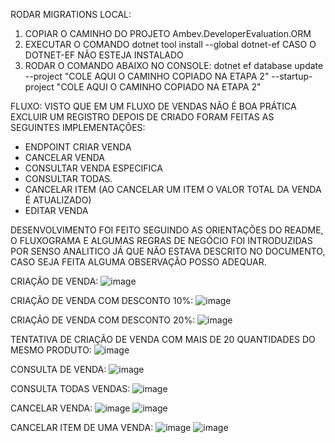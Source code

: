 RODAR MIGRATIONS LOCAL:
1. COPIAR O CAMINHO DO PROJETO Ambev.DeveloperEvaluation.ORM
2. EXECUTAR O COMANDO dotnet tool install --global dotnet-ef CASO O DOTNET-EF NÃO ESTEJA INSTALADO
3. RODAR O COMANDO ABAIXO NO CONSOLE:
dotnet ef database update --project "COLE AQUI O CAMINHO COPIADO NA ETAPA 2" --startup-project "COLE AQUI O CAMINHO COPIADO NA ETAPA 2"



FLUXO:
VISTO QUE EM UM FLUXO DE VENDAS NÃO É BOA PRÁTICA EXCLUIR UM REGISTRO DEPOIS DE CRIADO FORAM FEITAS AS SEGUINTES IMPLEMENTAÇÕES:
- ENDPOINT CRIAR VENDA
- CANCELAR VENDA
- CONSULTAR VENDA ESPECIFICA
- CONSULTAR TODAS.
- CANCELAR ITEM (AO CANCELAR UM ITEM O VALOR TOTAL DA VENDA É ATUALIZADO)
- EDITAR VENDA

DESENVOLVIMENTO FOI FEITO SEGUINDO AS ORIENTAÇÕES DO README, O FLUXOGRAMA E ALGUMAS REGRAS DE NEGÓCIO FOI INTRODUZIDAS POR SENSO ANALITICO JÁ QUE NÃO ESTAVA DESCRITO NO DOCUMENTO, CASO SEJA FEITA ALGUMA OBSERVAÇÃO POSSO ADEQUAR.

CRIAÇÃO DE VENDA:
![image](https://github.com/user-attachments/assets/cd5a3275-f661-42cf-bca9-42b5fc45a877)

CRIAÇÃO DE VENDA COM DESCONTO 10%:
![image](https://github.com/user-attachments/assets/c43ec060-7c09-4a1c-96f4-d6e9cf4aadfa)

CRIAÇÃO DE VENDA COM DESCONTO 20%:
![image](https://github.com/user-attachments/assets/012bdc1b-6a26-489c-bad4-9c0be0c7385a)

TENTATIVA DE CRIAÇÃO DE VENDA COM MAIS DE 20 QUANTIDADES DO MESMO PRODUTO:
![image](https://github.com/user-attachments/assets/9490cddb-b0c8-4187-8e65-693c6d83caa0)

CONSULTA DE VENDA:
![image](https://github.com/user-attachments/assets/317d7990-e382-4881-a8a6-7c2192bf201a)

CONSULTA TODAS VENDAS:
![image](https://github.com/user-attachments/assets/69f7de4d-0300-4e54-aaf5-efc099131777)

CANCELAR VENDA:
![image](https://github.com/user-attachments/assets/f34871ee-4095-4f62-9797-f8c7997c3bda)
![image](https://github.com/user-attachments/assets/d2613f1b-9d8f-4e44-958e-d03b31db8c67)

CANCELAR ITEM DE UMA VENDA:
![image](https://github.com/user-attachments/assets/319f941b-3223-44da-ac15-a69b0b7d19d8)
![image](https://github.com/user-attachments/assets/4244bc6f-f637-447d-9413-ec7b4f0e9f72)






